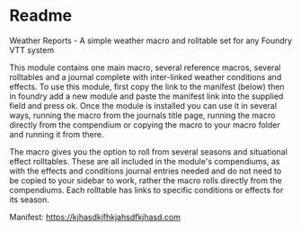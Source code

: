 # Readme
Weather Reports - A simple weather macro and rolltable set for any Foundry VTT system

This module contains one main macro, several reference macros, several rolltables and a journal complete with inter-linked weather conditions and effects.
To use this module, first copy the link to the manifest (below) then in foundry add a new module and paste the manifest link into the supplied field and press ok. Once the module is installed you can use it in several ways, running the macro from the journals title page, running the macro directly from the compendium or copying the macro to your macro folder and running it from there.

The macro gives you the option to roll from several seasons and situational effect rolltables. These are all included in the module's compendiums, as with the effects and conditions journal entries needed and do not need to be copied to your sidebar to work, rather the macro rolls directly from the compendiums. Each rolltable has links to specific conditions or effects for its season.

Manifest:
https://kjhasdkjfhkjahsdfkjhasd.com
